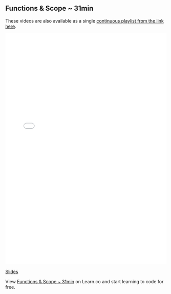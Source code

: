 

## Functions & Scope ~ 31min

These videos are also available as a single [continuous playlist from the link here](https://www.youtube.com/watch?v=E-mWiC2vpkg&list=PLj148bJp5wiwI0291sD0vdXiwn1u6aQkc).

<iframe width="100%" height="720" src="//www.youtube.com/embed/E-mWiC2vpkg?list=PLj148bJp5wiwI0291sD0vdXiwn1u6aQkc&amp;controls=1&amp;showinfo=1" frameborder="0" allowfullscreen></iframe>

[Slides](https://docs.google.com/presentation/d/1yoZyfQbvEfw53Pp03Bd_ziY8-Ai0jqCeQ0NKy4EAce8/edit?usp=sharing)
<p data-visibility='hidden'>View <a href='https://learn.co/lessons/fe-js-functions-and-scope' title='Functions & Scope ~ 31min'>Functions & Scope ~ 31min</a> on Learn.co and start learning to code for free.</p>
